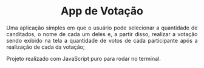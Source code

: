 <h1 align="center">App de Votação</h1>

<p align="justify">Uma aplicação simples em que o usuário pode selecionar a quantidade de canditados,
o nome de cada um deles e, a partir disso, realizar a votação sendo exibido na tela a quantidade de votos
de cada participante após a realização de cada da votação;
</p>

<p align="justify">Projeto realizado com JavaScript puro para rodar no terminal.
</p>
